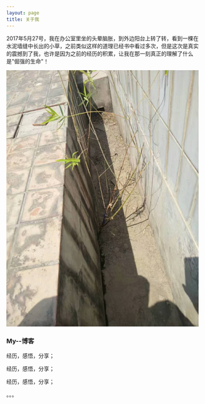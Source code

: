 ```yaml
---
layout: page
title: 关于我 
---
```


<p>
2017年5月27号，我在办公室里坐的头晕脑胀，到外边阳台上转了转，看到一棵在水泥墙缝中长出的小草，之前类似这样的道理已经书中看过多次，但是这次是真实的震撼到了我，也许是因为之前的经历的积累，让我在那一刻真正的理解了什么是"倔强的生命"！
<p>


![avatar](/images/avatar.jpg)


<h3> My--博客 </h3>  

<p>
经历，感悟，分享；
<p>
经历，感悟，分享；
<p>

<p> 

经历，感悟，分享；
<p> 
。。。
<p> 

<p> 

